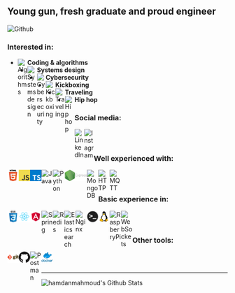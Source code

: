 ## Young gun, fresh graduate and proud engineer
<img width="22px" align="center" alt="Github" src="https://www.macobserver.com/wp-content/uploads/2019/05/workfeatured-GitHub-2.png" />

### Interested in:

- <img align="left" alt="Algorithms" width="22px" src="https://user-images.githubusercontent.com/37018010/89501644-5ce47e00-d7cc-11ea-8568-29e52110201a.png" /> **Coding & algorithms**
- <img align="left" alt="Systems design" width="22px" src="https://user-images.githubusercontent.com/37018010/89501505-20188700-d7cc-11ea-8f31-cf9876cb1135.png" /> **Systems design**
- <img align="left" alt="Cybersecurity" width="20px" src="https://user-images.githubusercontent.com/37018010/89501812-a634cd80-d7cc-11ea-86a7-151264ee15e6.png" />**Cybersecurity**
- <img align="left" alt="Kickboxing" width="22px" src="https://user-images.githubusercontent.com/37018010/89501919-d41a1200-d7cc-11ea-8ba0-cce1b8ac5c7a.png" /> **Kickboxing**
- <img align="left" alt="Traveling" width="22px" src="https://user-images.githubusercontent.com/37018010/89502057-0e83af00-d7cd-11ea-882c-fad30d131cab.png" /> **Traveling**
- <img align="left" alt="Hip hop" width="22px" src="https://user-images.githubusercontent.com/37018010/89502141-2bb87d80-d7cd-11ea-907e-86caaf740122.png" /> **Hip hop**

### Social media:

[<img align="left" alt="LinkedIn" width="22px" src="https://cdn.jsdelivr.net/npm/simple-icons@v3/icons/linkedin.svg" />][linkedin]
[<img align="left" alt="Instagram" width="22px" src="https://cdn.jsdelivr.net/npm/simple-icons@v3/icons/instagram.svg" />][instagram]

<br />
<br />

### Well experienced with:

<img align="left" alt="HTML5" alt="HTML5" width="26px" src="https://raw.githubusercontent.com/github/explore/80688e429a7d4ef2fca1e82350fe8e3517d3494d/topics/html/html.png" />
<img align="left" alt="JavaScript" title="JavaScript" width="26px" src="https://raw.githubusercontent.com/github/explore/80688e429a7d4ef2fca1e82350fe8e3517d3494d/topics/javascript/javascript.png" />
<img align="left" alt="Typescript" title="Typescript" width="26px" src="https://raw.githubusercontent.com/github/explore/80688e429a7d4ef2fca1e82350fe8e3517d3494d/topics/typescript/typescript.png" />
<img align="left" alt="Java" title="Java" width="26px" src="https://user-images.githubusercontent.com/37018010/89497814-c2813c00-d7c5-11ea-9cd5-88dbad73e33e.png" />
<img align="left" alt="Python" title="Python" width="26px" src="https://user-images.githubusercontent.com/37018010/89497671-7b934680-d7c5-11ea-9fbc-cfaaf938832c.png" />
<img align="left" alt="Node.js" title="Node.js" width="26px" src="https://raw.githubusercontent.com/github/explore/80688e429a7d4ef2fca1e82350fe8e3517d3494d/topics/nodejs/nodejs.png" />
<img align="left" alt="Express" title="Express" width="26px" src="https://raw.githubusercontent.com/github/explore/80688e429a7d4ef2fca1e82350fe8e3517d3494d/topics/express/express.png" />
<img align="left" alt="MongoDB" title="MongoDB" width="26px" src="https://user-images.githubusercontent.com/37018010/89498112-44716500-d7c6-11ea-91bb-94ddfec92f2e.png" />
<img align="left" alt="HTTP" title="HTTP" width="26px" src="https://user-images.githubusercontent.com/37018010/89521104-94acef00-d7e7-11ea-8ea0-ebc9a821ed27.png" />
<img align="left" alt="MQTT" title="MQTT" width="26px" src="https://user-images.githubusercontent.com/37018010/89520790-12bcc600-d7e7-11ea-9255-e118d3002307.png" />
<br />
<br />

### Basic experience in:

<img align="left" alt="CSS3" title="CSS3" width="26px" src="https://raw.githubusercontent.com/github/explore/80688e429a7d4ef2fca1e82350fe8e3517d3494d/topics/css/css.png" />
<img align="left" alt="React" title="React" width="26px" src="https://raw.githubusercontent.com/github/explore/80688e429a7d4ef2fca1e82350fe8e3517d3494d/topics/react/react.png" />
<img align="left" alt="Angular" title="Angular" width="26px" src="https://raw.githubusercontent.com/github/explore/80688e429a7d4ef2fca1e82350fe8e3517d3494d/topics/angular/angular.png" />
<img align="left" alt="Spring" title="Spring" width="26px" src="https://user-images.githubusercontent.com/37018010/89497521-2b1be900-d7c5-11ea-97c2-1d0553f9dd3b.png" />
<img align="left" alt="Redis" title="Redis" width="26px" src="https://user-images.githubusercontent.com/37018010/89498276-9c0fd080-d7c6-11ea-9ade-a85d5e09d71d.png" />
<img align="left" alt="Elasticsearch" title="Elasticsearch" width="26px" src="https://user-images.githubusercontent.com/37018010/89527671-6680dc80-d7f2-11ea-93b4-f1c6b1e026fb.png" />
<img align="left" alt="Nginx" title="Nginx" width="26px" src="https://user-images.githubusercontent.com/37018010/89499126-273d9600-d7c8-11ea-8363-40e50eb3bbc3.png" />
<img align="left" alt="Terminal" title="Terminal" width="26px" src="https://raw.githubusercontent.com/github/explore/80688e429a7d4ef2fca1e82350fe8e3517d3494d/topics/terminal/terminal.png" />
<img align="left" alt="Linux" title="Linux" width="26px" src="https://raw.githubusercontent.com/github/explore/80688e429a7d4ef2fca1e82350fe8e3517d3494d/topics/linux/linux.png" />
<img align="left" alt="RaspberryPi" title="RaspberryPi" width="26px" src="https://user-images.githubusercontent.com/37018010/89498924-d0d05780-d7c7-11ea-879a-bccb217e9fe7.jpg" />
<img align="left" alt="WebSockets" title="WebSockets" width="26px" src="https://user-images.githubusercontent.com/37018010/89520846-2536ff80-d7e7-11ea-9313-dd73081e454d.png" />
<br />
<br />

### Other tools:

<img align="left" alt="Git" title="Git" width="26px" src="https://raw.githubusercontent.com/github/explore/80688e429a7d4ef2fca1e82350fe8e3517d3494d/topics/git/git.png" />
<img align="left" alt="GitHub" title="GitHub" width="26px" src="https://raw.githubusercontent.com/github/explore/78df643247d429f6cc873026c0622819ad797942/topics/github/github.png" />
<img align="left" alt="Postman" title="Postman" width="26px" src="https://user-images.githubusercontent.com/37018010/89499712-235e4380-d7c9-11ea-9fe6-74839037a8af.jpeg" />
<img align="left" alt="Docker" title="Docker" width="26px" src="https://raw.githubusercontent.com/github/explore/80688e429a7d4ef2fca1e82350fe8e3517d3494d/topics/docker/docker.png" />

<br />
<br />

---

<img align="left" alt="hamdanmahmoud's Github Stats" src="https://github-readme-stats.vercel.app/api?username=hamdanmahmoud&show_icons=true&hide_border=true&count_private=true" />

[instagram]: https://www.instagram.com/mahmoudhamdanya/
[linkedin]: https://www.linkedin.com/in/mahmoud-tudor-hamdan/
